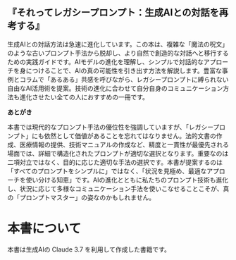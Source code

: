 ## 『それってレガシープロンプト：生成AIとの対話を再考する』

生成AIとの対話方法は急速に進化しています。この本は、複雑な「魔法の呪文」のような古いプロンプト手法から脱却し、より自然で創造的な対話へと移行するための実践ガイドです。AIモデルの進化を理解し、シンプルで対話的なアプローチを身につけることで、AIの真の可能性を引き出す方法を解説します。豊富な事例とコラムで「あるある」共感を呼びながら、レガシープロンプトに縛られない自由なAI活用術を提案。技術の進化に合わせて自分自身のコミュニケーション方法も進化させたい全ての人におすすめの一冊です。

**あとがき**

本書では現代的なプロンプト手法の優位性を強調していますが、「レガシープロンプト」にも依然として価値があることを忘れてはなりません。法的文書の作成、医療情報の提供、技術マニュアルの作成など、精度と一貫性が最優先される場面では、詳細で構造化されたプロンプトが適切な選択となります。重要なのは二項対立ではなく、目的に応じた適切な手法の選択です。本書が提案するのは「すべてのプロンプトをシンプルに」ではなく、「状況を見極め、最適なアプローチを使い分ける知恵」です。AIの進化とともに私たちのプロンプト技術も進化し、状況に応じて多様なコミュニケーション手法を使いこなせることこそが、真の「プロンプトマスター」の姿なのかもしれません。

# 本書について

本書は生成AIの Claude 3.7 を利用して作成した書籍です。